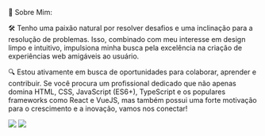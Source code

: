 🚀 Sobre Mim:

🛠️ Tenho uma paixão natural por resolver desafios e uma inclinação para a resolução de problemas. Isso, combinado com meu interesse em design limpo e intuitivo, impulsiona minha busca pela excelência na criação de experiências web amigáveis ao usuário.

🔍 Estou ativamente em busca de oportunidades para colaborar, aprender e contribuir. Se você procura um profissional dedicado que não apenas domina HTML, CSS, JavaScript (ES6+), TypeScript e os populares frameworks como React e VueJS, mas também possui uma forte motivação para o crescimento e a inovação, vamos nos conectar!

<img src="https://github-readme-stats.vercel.app/api/top-langs/?username=MozartSoares&layout=compact&langs_count=7&theme=dracula"/>            <img src="https://github-readme-stats.vercel.app/api?username=MozartSoares&show_icons=true&theme=dracula&include_all_commits=true&count_private=true"/>
